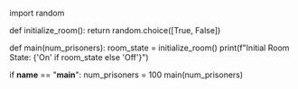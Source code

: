 import random

def initialize_room():
    return random.choice([True, False])

def main(num_prisoners):
    room_state = initialize_room()
    print(f"Initial Room State: {'On' if room_state else 'Off'}")

if __name__ == "__main__":
    num_prisoners = 100
    main(num_prisoners)

  
